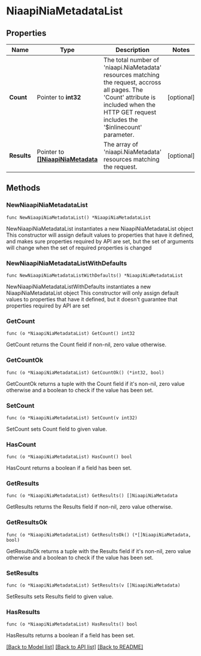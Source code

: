 # NiaapiNiaMetadataList

## Properties

Name | Type | Description | Notes
------------ | ------------- | ------------- | -------------
**Count** | Pointer to **int32** | The total number of &#39;niaapi.NiaMetadata&#39; resources matching the request, accross all pages. The &#39;Count&#39; attribute is included when the HTTP GET request includes the &#39;$inlinecount&#39; parameter. | [optional] 
**Results** | Pointer to [**[]NiaapiNiaMetadata**](niaapi.NiaMetadata.md) | The array of &#39;niaapi.NiaMetadata&#39; resources matching the request. | [optional] 

## Methods

### NewNiaapiNiaMetadataList

`func NewNiaapiNiaMetadataList() *NiaapiNiaMetadataList`

NewNiaapiNiaMetadataList instantiates a new NiaapiNiaMetadataList object
This constructor will assign default values to properties that have it defined,
and makes sure properties required by API are set, but the set of arguments
will change when the set of required properties is changed

### NewNiaapiNiaMetadataListWithDefaults

`func NewNiaapiNiaMetadataListWithDefaults() *NiaapiNiaMetadataList`

NewNiaapiNiaMetadataListWithDefaults instantiates a new NiaapiNiaMetadataList object
This constructor will only assign default values to properties that have it defined,
but it doesn't guarantee that properties required by API are set

### GetCount

`func (o *NiaapiNiaMetadataList) GetCount() int32`

GetCount returns the Count field if non-nil, zero value otherwise.

### GetCountOk

`func (o *NiaapiNiaMetadataList) GetCountOk() (*int32, bool)`

GetCountOk returns a tuple with the Count field if it's non-nil, zero value otherwise
and a boolean to check if the value has been set.

### SetCount

`func (o *NiaapiNiaMetadataList) SetCount(v int32)`

SetCount sets Count field to given value.

### HasCount

`func (o *NiaapiNiaMetadataList) HasCount() bool`

HasCount returns a boolean if a field has been set.

### GetResults

`func (o *NiaapiNiaMetadataList) GetResults() []NiaapiNiaMetadata`

GetResults returns the Results field if non-nil, zero value otherwise.

### GetResultsOk

`func (o *NiaapiNiaMetadataList) GetResultsOk() (*[]NiaapiNiaMetadata, bool)`

GetResultsOk returns a tuple with the Results field if it's non-nil, zero value otherwise
and a boolean to check if the value has been set.

### SetResults

`func (o *NiaapiNiaMetadataList) SetResults(v []NiaapiNiaMetadata)`

SetResults sets Results field to given value.

### HasResults

`func (o *NiaapiNiaMetadataList) HasResults() bool`

HasResults returns a boolean if a field has been set.


[[Back to Model list]](../README.md#documentation-for-models) [[Back to API list]](../README.md#documentation-for-api-endpoints) [[Back to README]](../README.md)


